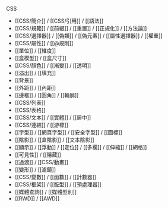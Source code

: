 CSS
- [[CSS/簡介]] / [[CSS/引用]] / [[語法]]
- [[CSS/規範]] / [[前綴]] / [[重置]] / [[正規化]] / [[方法論]]
- [[CSS/選擇器]] / [[偽類]] / [[偽元素]] / [[屬性選擇器]] / [[權重]]
- [[CSS/屬性]] / [[@規則]]
- [[單位]] / [[維度]]
- [[盒模型]] / [[盒尺寸]]
- [[CSS/顏色]] / [[漸變]] / [[透明]]
- [[溢出]] / [[填充]]
- [[背景]]
- [[外距]] / [[內距]]
- [[邊框]] / [[圓角]] / [[輪廓]]
- [[CSS/列表]]
- [[CSS/表格]]
- [[CSS/文本]] / [[實體]] / [[居中]]
- [[CSS/連結]] / [[游標]]
- [[字型]] / [[網頁字型]] / [[安全字型]] / [[圖標]]
- [[陰影]] / [[盒陰影]] / [[文本陰影]]
- [[顯示]] / [[浮動]] / [[定位]] / [[多欄]] / [[伸縮]] / [[網格]]
- [[可見性]] / [[隱藏]]
- [[過渡]] / [[CSS/動畫]]
- [[變形]] / [[濾鏡]]
- [[CSS/變數]] / [[函數]] / [[計數器]]
- [[CSS/框架]] / [[版型]] / [[預處理器]]
- [[媒體查詢]] / [[媒體型別]]
- [[RWD]] / [[AWD]]
